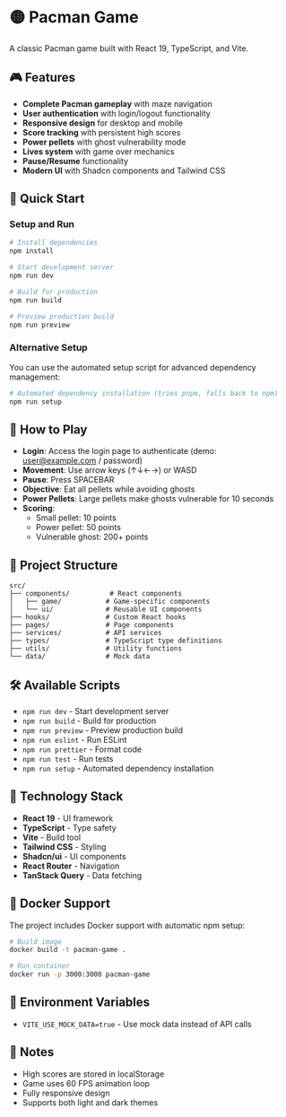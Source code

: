 # 🟡 Pacman Game

A classic Pacman game built with React 19, TypeScript, and Vite.

## 🎮 Features

- **Complete Pacman gameplay** with maze navigation
- **User authentication** with login/logout functionality
- **Responsive design** for desktop and mobile
- **Score tracking** with persistent high scores
- **Power pellets** with ghost vulnerability mode
- **Lives system** with game over mechanics
- **Pause/Resume** functionality
- **Modern UI** with Shadcn components and Tailwind CSS

## 🚀 Quick Start

### Setup and Run

```bash
# Install dependencies
npm install

# Start development server
npm run dev

# Build for production
npm run build

# Preview production build
npm run preview
```

### Alternative Setup

You can use the automated setup script for advanced dependency management:

```bash
# Automated dependency installation (tries pnpm, falls back to npm)
npm run setup
```

## 🎯 How to Play

- **Login**: Access the login page to authenticate (demo: user@example.com / password)
- **Movement**: Use arrow keys (↑↓←→) or WASD
- **Pause**: Press SPACEBAR
- **Objective**: Eat all pellets while avoiding ghosts
- **Power Pellets**: Large pellets make ghosts vulnerable for 10 seconds
- **Scoring**: 
  - Small pellet: 10 points
  - Power pellet: 50 points
  - Vulnerable ghost: 200+ points

## 📁 Project Structure

```
src/
├── components/          # React components
│   ├── game/           # Game-specific components
│   └── ui/             # Reusable UI components
├── hooks/              # Custom React hooks
├── pages/              # Page components
├── services/           # API services
├── types/              # TypeScript type definitions
├── utils/              # Utility functions
└── data/               # Mock data
```

## 🛠️ Available Scripts

- `npm run dev` - Start development server
- `npm run build` - Build for production
- `npm run preview` - Preview production build
- `npm run eslint` - Run ESLint
- `npm run prettier` - Format code
- `npm run test` - Run tests
- `npm run setup` - Automated dependency installation

## 🎨 Technology Stack

- **React 19** - UI framework
- **TypeScript** - Type safety
- **Vite** - Build tool
- **Tailwind CSS** - Styling
- **Shadcn/ui** - UI components
- **React Router** - Navigation
- **TanStack Query** - Data fetching

## 🐳 Docker Support

The project includes Docker support with automatic npm setup:

```bash
# Build image
docker build -t pacman-game .

# Run container
docker run -p 3000:3000 pacman-game
```

## 🔧 Environment Variables

- `VITE_USE_MOCK_DATA=true` - Use mock data instead of API calls

## 📝 Notes

- High scores are stored in localStorage
- Game uses 60 FPS animation loop
- Fully responsive design
- Supports both light and dark themes